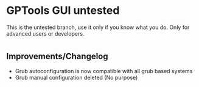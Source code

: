 # GPTools GUI untested
This is the untested branch, use it only if you know what you do. Only for advanced users or developers.
#
## Improvements/Changelog
* Grub autoconfiguration is now compatible with all grub based systems
* Grub manual configuration deleted (No purpose)
